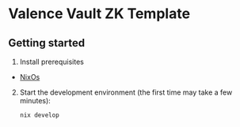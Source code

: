 # Valence Vault ZK Template

## Getting started
1. Install prerequisites
- [NixOs](https://nixos.org/download/)

2. Start the development environment (the first time may take a few minutes):
   ```bash
   nix develop
   ```
